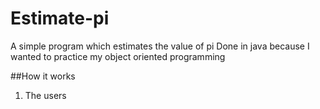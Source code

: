 # Estimate-pi
A simple program which estimates the value of pi
Done in java because I wanted to practice my object oriented programming

##How it works
1. The users
